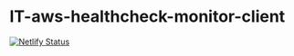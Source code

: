 # IT-aws-healthcheck-monitor-client
[![Netlify Status](https://api.netlify.com/api/v1/badges/c0f8b71f-f7c5-4e2f-83b5-b33a9ee6b3df/deploy-status)](https://app.netlify.com/sites/aws-healthcheck-monitor-uc/deploys)
